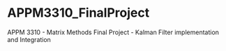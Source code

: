 # APPM3310_FinalProject
APPM 3310 - Matrix Methods Final Project - Kalman Filter implementation and Integration
